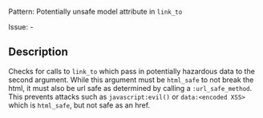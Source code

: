 Pattern: Potentially unsafe model attribute in `link_to`

Issue: -

## Description

Checks for calls to `link_to` which pass in potentially hazardous data to the second argument.  While this argument must be `html_safe` to not break the html, it must also be url safe as determined by calling a
`:url_safe_method`.  This prevents attacks such as `javascript:evil()` or `data:<encoded XSS>` which is `html_safe`, but not safe as an href.